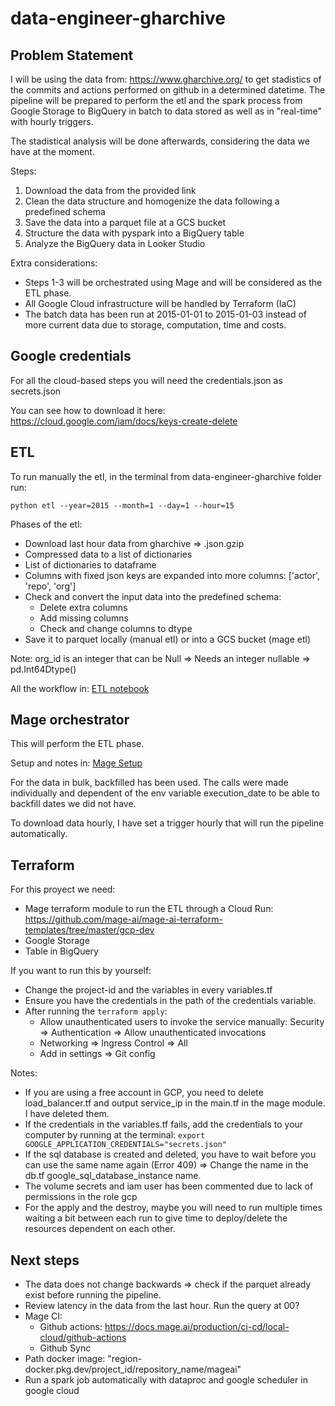 # data-engineer-gharchive

## Problem Statement

I will be using the data from: https://www.gharchive.org/ to get stadistics of the commits and actions performed on github in a determined datetime. The pipeline will be prepared to perform the etl and the spark process from Google Storage to BigQuery in batch to data stored as well as in "real-time" with hourly triggers.

The stadistical analysis will be done afterwards, considering the data we have at the moment.

Steps:

1. Download the data from the provided link
2. Clean the data structure and homogenize the data following a predefined schema
3. Save the data into a parquet file at a GCS bucket
4. Structure the data with pyspark into a BigQuery table
5. Analyze the BigQuery data in Looker Studio

Extra considerations:
- Steps 1-3 will be orchestrated using Mage and will be considered as the ETL phase.
- All Google Cloud infrastructure will be handled by Terraform (IaC)
- The batch data has been run at 2015-01-01 to 2015-01-03 instead of more current data due to storage, computation, time and costs.
 
## Google credentials

For all the cloud-based steps you will need the credentials.json as secrets.json 

You can see how to download it here: https://cloud.google.com/iam/docs/keys-create-delete

## ETL

To run manually the etl, in the terminal from data-engineer-gharchive folder run:

`python etl --year=2015 --month=1 --day=1 --hour=15`

Phases of the etl:
- Download last hour data from gharchive => .json.gzip
- Compressed data to a list of dictionaries
- List of dictionaries to dataframe
- Columns with fixed json keys are expanded into more columns: ['actor', 'repo', 'org']
- Check and convert the input data into the predefined schema:
  - Delete extra columns
  - Add missing columns
  - Check and change columns to dtype
- Save it to parquet locally (manual etl) or into a GCS bucket (mage etl)

Note:
org_id is an integer that can be Null => Needs an integer nullable => pd.Int64Dtype() 

All the workflow in: [ETL notebook](etl/data_pipeline.ipynb)

## Mage orchestrator

This will perform the ETL phase.

Setup and notes in: [Mage Setup](mage-gharchive-etl-orchestration/README.md)

For the data in bulk, backfilled has been used. The calls were made individually and dependent of the env variable execution_date to be able to backfill dates we did not have. 

To download data hourly, I have set a trigger hourly that will run the pipeline automatically.

## Terraform

For this proyect we need:

- Mage terraform module to run the ETL through a Cloud Run: https://github.com/mage-ai/mage-ai-terraform-templates/tree/master/gcp-dev
- Google Storage
- Table in BigQuery

If you want to run this by yourself:
- Change the project-id and the variables in every variables.tf
- Ensure you have the credentials in the path of the credentials variable.
- After running the `terraform apply`:
  - Allow unauthenticated users to invoke the service manually: Security => Authentication => 
Allow unauthenticated invocations
  - Networking => Ingress Control => All
  - Add in settings => Git config 

Notes:
- If you are using a free account in GCP, you need to delete load_balancer.tf and output service_ip in the main.tf in the mage module. I have deleted them.
- If the credentials in the variables.tf fails, add the credentials to your computer by running at the terminal:
`export GOOGLE_APPLICATION_CREDENTIALS="secrets.json"`
- If the sql database is created and deleted, you have to wait before you can use the same name again (Error 409) => Change the name in the db.tf google_sql_database_instance name.
- The volume secrets and iam user has been commented due to lack of permissions in the role gcp
- For the apply and the destroy, maybe you will need to run multiple times waiting a bit between each run to give time to deploy/delete the resources dependent on each other.


## Next steps

- The data does not change backwards => check if the parquet already exist before running the pipeline.
- Review latency in the data from the last hour. Run the query at 00?
- Mage CI: 
  - Github actions: https://docs.mage.ai/production/ci-cd/local-cloud/github-actions
  - Github Sync
- Path docker image: "region-docker.pkg.dev/project_id/repository_name/mageai"
- Run a spark job automatically with dataproc and google scheduler in google cloud